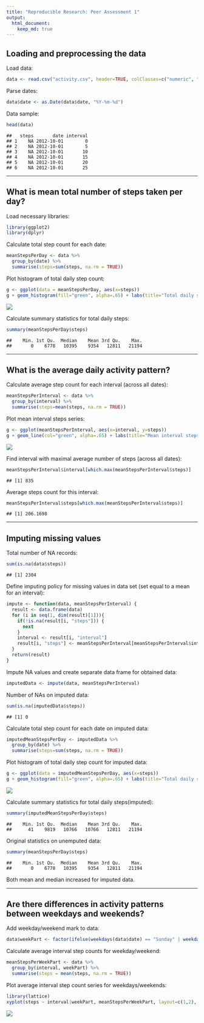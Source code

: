 ```yaml
---
title: "Reproducible Research: Peer Assessment 1"
output: 
  html_document:
    keep_md: true
---
```


## Loading and preprocessing the data
Load data:

```r
data <- read.csv("activity.csv", header=TRUE, colClasses=c("numeric", "character", "numeric"))
```
Parse dates:

```r
data$date <- as.Date(data$date, "%Y-%m-%d")
```
Data sample:

```r
head(data)
```

```
##   steps       date interval
## 1    NA 2012-10-01        0
## 2    NA 2012-10-01        5
## 3    NA 2012-10-01       10
## 4    NA 2012-10-01       15
## 5    NA 2012-10-01       20
## 6    NA 2012-10-01       25
```
***

## What is mean total number of steps taken per day?
Load necessary libraries:

```r
library(ggplot2)
library(dplyr)
```
Calculate total step count for each date:

```r
meanStepsPerDay <- data %>%
  group_by(date) %>%
  summarise(steps=sum(steps, na.rm = TRUE))
```
Plot histogram of total daily step count: 

```r
g <- ggplot(data = meanStepsPerDay, aes(x=steps))
g + geom_histogram(fill="green", alpha=.65) + labs(title="Total daily steps", x="Steps", y="Days")
```

![](PA1_template_files/figure-html/unnamed-chunk-6-1.png)<!-- -->
  
Calculate summary statistics for total daily steps:

```r
summary(meanStepsPerDay$steps)
```

```
##    Min. 1st Qu.  Median    Mean 3rd Qu.    Max. 
##       0    6778   10395    9354   12811   21194
```
***


## What is the average daily activity pattern?
Calculate average step count for each interval (across all dates):

```r
meanStepsPerInterval <- data %>%
  group_by(interval) %>%
  summarise(steps=mean(steps, na.rm = TRUE))
```
Plot mean interval steps series:

```r
g <- ggplot(meanStepsPerInterval, aes(x=interval, y=steps))
g + geom_line(col="green", alpha=.65) + labs(title="Mean interval steps", x="Interval", y="Steps")
```

![](PA1_template_files/figure-html/unnamed-chunk-9-1.png)<!-- -->
  
Find interval with maximal average number of steps (across all dates):

```r
meanStepsPerInterval$interval[which.max(meanStepsPerInterval$steps)]
```

```
## [1] 835
```
Average steps count for this interval:

```r
meanStepsPerInterval$steps[which.max(meanStepsPerInterval$steps)]
```

```
## [1] 206.1698
```
***


## Imputing missing values
Total number of NA records:

```r
sum(is.na(data$steps))
```

```
## [1] 2304
```
Define imputing policy for missing values in data set (set equal to a mean for an interval):

```r
impute <- function(data, meanStepsPerInterval) {
  result <- data.frame(data)
  for (i in seq(1, dim(result)[1])){
    if(!is.na(result[i, "steps"])) {
      next
    }
    interval <- result[i, "interval"]
    result[i, "steps"] <- meanStepsPerInterval[meanStepsPerInterval$interval == interval, "steps"]
  }
  return(result)
}
```
<!-- Create a new dataset that is equal to the original dataset but with the missing data filled in. -->
Impute NA values and create separate data frame for obtained data:

```r
imputedData <- impute(data, meanStepsPerInterval)
```
Number of NAs on imputed data:

```r
sum(is.na(imputedData$steps))
```

```
## [1] 0
```
Calculate total step count for each date on imputed data:

```r
imputedMeanStepsPerDay <- imputedData %>%
  group_by(date) %>%
  summarise(steps=sum(steps, na.rm = TRUE))
```
Plot histogram of total daily step count for imputed data: 

```r
g <- ggplot(data = imputedMeanStepsPerDay, aes(x=steps))
g + geom_histogram(fill="green", alpha=.65) + labs(title="Total daily steps(imputed)", x="Steps", y="Days")
```

![](PA1_template_files/figure-html/unnamed-chunk-17-1.png)<!-- -->
  
Calculate summary statistics for total daily steps(imputed):

```r
summary(imputedMeanStepsPerDay$steps)
```

```
##    Min. 1st Qu.  Median    Mean 3rd Qu.    Max. 
##      41    9819   10766   10766   12811   21194
```
Original statistics on unemputed data:

```r
summary(meanStepsPerDay$steps)
```

```
##    Min. 1st Qu.  Median    Mean 3rd Qu.    Max. 
##       0    6778   10395    9354   12811   21194
```
Both mean and median increased for imputed data.
***


## Are there differences in activity patterns between weekdays and weekends?
Add weekday/weekend mark to data:

```r
data$weekPart <- factor(ifelse(weekdays(data$date) == "Sunday" | weekdays(data$date) == "Saturday", "weekend", "weekday"))
```
Calculate average interval step counts for weekday/weekend:

```r
meanStepsPerWeekPart <- data %>%
  group_by(interval, weekPart) %>%
  summarise(steps = mean(steps, na.rm = TRUE))
```
Plot average interval step count series for weekdays/weekends:

```r
library(lattice)
xyplot(steps ~ interval|weekPart, meanStepsPerWeekPart, layout=c(1,2), type="l")
```

![](PA1_template_files/figure-html/unnamed-chunk-22-1.png)<!-- -->

